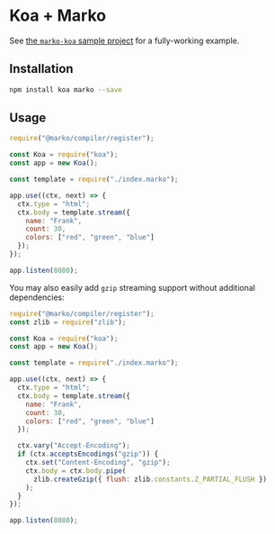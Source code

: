 # Koa + Marko

See [the `marko-koa` sample project](https://github.com/marko-js/examples/tree/master/examples/lasso-koa) for a fully-working example.

## Installation

```sh
npm install koa marko --save
```

## Usage

```javascript
require("@marko/compiler/register");

const Koa = require("koa");
const app = new Koa();

const template = require("./index.marko");

app.use((ctx, next) => {
  ctx.type = "html";
  ctx.body = template.stream({
    name: "Frank",
    count: 30,
    colors: ["red", "green", "blue"]
  });
});

app.listen(8080);
```

You may also easily add `gzip` streaming support without additional dependencies:

```javascript
require("@marko/compiler/register");
const zlib = require("zlib");

const Koa = require("koa");
const app = new Koa();

const template = require("./index.marko");

app.use((ctx, next) => {
  ctx.type = "html";
  ctx.body = template.stream({
    name: "Frank",
    count: 30,
    colors: ["red", "green", "blue"]
  });

  ctx.vary("Accept-Encoding");
  if (ctx.acceptsEncodings("gzip")) {
    ctx.set("Content-Encoding", "gzip");
    ctx.body = ctx.body.pipe(
      zlib.createGzip({ flush: zlib.constants.Z_PARTIAL_FLUSH })
    );
  }
});

app.listen(8080);
```
